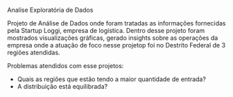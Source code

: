 Analise Exploratória de Dados

Projeto de Análise de Dados onde foram tratadas as informações fornecidas pela Startup Loggi, empresa de logística.
Dentro desse projeto foram mostrados visualizações gráficas, gerado insights sobre as operações da empresa onde a atuação de foco nesse projetop foi no Destrito Federal de 3 regiões atendidas.

Problemas atendidos com esse projetos:

* Quais as regiões que estão tendo a maior quantidade de entrada?
* A distribuição está equilibrada?
